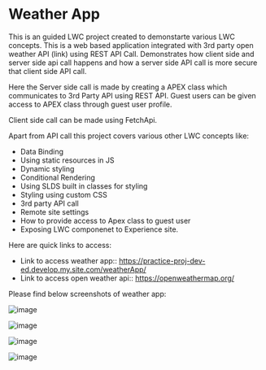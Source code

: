 # Weather App

This is an guided LWC project created to demonstarte various LWC concepts. This is a web based application integrated with 3rd party open weather API (link) using REST API Call. Demonstrates how client side and server side api call happens and how a server side API call is more secure that client side API call.

Here the Server side call is made by creating a APEX class which communicates to 3rd Party API using REST API. Guest users can be given access to APEX class through guest user profile.

Client side call can be made using FetchApi.

Apart from API call this project covers various other LWC concepts like:
- Data Binding
- Using static resources in JS
- Dynamic styling
- Conditional Rendering
- Using SLDS built in classes for styling
- Styling using custom CSS
- 3rd party API call
- Remote site settings
- How to provide access to Apex class to guest user
- Exposing LWC componenet to Experience site.

Here are quick links to access:
  - Link to access weather app:: https://practice-proj-dev-ed.develop.my.site.com/weatherApp/
  - Link to access open weather api:: https://openweathermap.org/

 Please find below screenshots of weather app:

 ![image](https://github.com/dMaliGithub/LWC_weather_app/assets/161150399/9b5e132d-a187-4d38-a9e1-87b3f047ca46)

 ![image](https://github.com/dMaliGithub/LWC_weather_app/assets/161150399/2e5d49fc-7b28-4b25-a078-b8c05ef40e62)

![image](https://github.com/dMaliGithub/LWC_weather_app/assets/161150399/e32161b1-4f7d-4bce-9b00-ae8732ff0e05)

![image](https://github.com/dMaliGithub/LWC_weather_app/assets/161150399/9b6eeb3f-8a32-4a81-ae80-c5270ad399f0)




